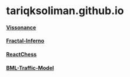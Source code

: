 # tariqksoliman.github.io

#### [Vissonance](https://tariqksoliman.github.io/Vissonance/)
#### [Fractal-Inferno](https://tariqksoliman.github.io/Fractal-Inferno/)
#### [ReactChess](https://tariqksoliman.github.io/ReactChess/)
#### [BML-Traffic-Model](https://tariqksoliman.github.io/BML-Traffic-Model/)
